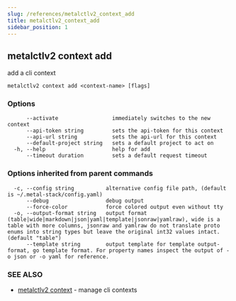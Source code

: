 ```yaml
---
slug: /references/metalctlv2_context_add
title: metalctlv2_context_add
sidebar_position: 1
---
```


## metalctlv2 context add

add a cli context

```
metalctlv2 context add <context-name> [flags]
```

### Options

```
      --activate                 immediately switches to the new context
      --api-token string         sets the api-token for this context
      --api-url string           sets the api-url for this context
      --default-project string   sets a default project to act on
  -h, --help                     help for add
      --timeout duration         sets a default request timeout
```

### Options inherited from parent commands

```
  -c, --config string          alternative config file path, (default is ~/.metal-stack/config.yaml)
      --debug                  debug output
      --force-color            force colored output even without tty
  -o, --output-format string   output format (table|wide|markdown|json|yaml|template|jsonraw|yamlraw), wide is a table with more columns, jsonraw and yamlraw do not translate proto enums into string types but leave the original int32 values intact. (default "table")
      --template string        output template for template output-format, go template format. For property names inspect the output of -o json or -o yaml for reference.
```

### SEE ALSO

* [metalctlv2 context](./metalctlv2_context.md)	 - manage cli contexts


